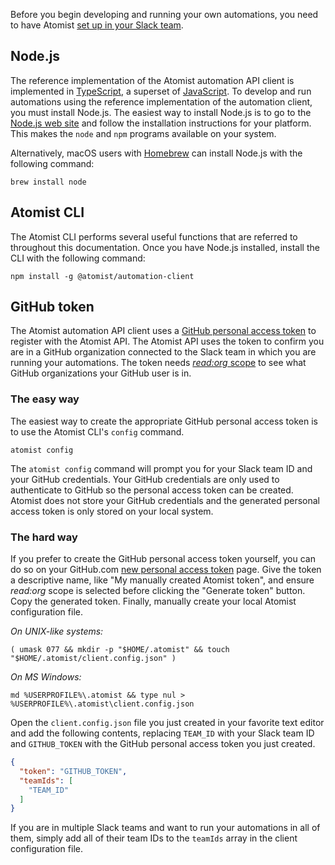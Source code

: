 Before you begin developing and running your own automations, you need
to have Atomist [set up in your Slack team][setup].

[setup]: ../user/index.md (Atomist Setup)

## Node.js

The reference implementation of the Atomist automation API client is
implemented in [TypeScript][ts], a superset of [JavaScript][js].  To develop and
run automations using the reference implementation of the automation
client, you must install Node.js.  The easiest way to install
Node.js is to go to the [Node.js web site][node] and follow the
installation instructions for your platform.  This makes the
`node` and `npm` programs available on your system.

Alternatively, macOS users with [Homebrew][brew]
can install Node.js with the following command:

```
brew install node
```

[ts]: https://www.typescriptlang.org/ (TypeScript)
[js]: https://developer.mozilla.org/en-US/docs/Web/JavaScript (JavaScript)
[node]: https://nodejs.org/ (Node.js)
[brew]: https://brew.sh/ (Homebrew)

## Atomist CLI

The Atomist CLI performs several useful functions that are referred to
throughout this documentation.  Once you have Node.js installed,
install the CLI with the following command:

```
npm install -g @atomist/automation-client
```

## GitHub token

The Atomist automation API client uses
a [GitHub personal access token][token] to register with the Atomist
API.  The Atomist API uses the token to confirm you are in a
GitHub organization connected to the Slack team in which you are
running your automations.  The token needs [_read:org_ scope][scope]
to see what GitHub organizations your GitHub user is in.

[scope]: https://developer.github.com/changes/2014-02-25-organization-oauth-scopes/ (GitHub Token Scopes)

### The easy way

The easiest way to create the appropriate GitHub personal access token
is to use the Atomist CLI's `config` command.

```
atomist config
```

The `atomist config` command will prompt you for your Slack team ID
and your GitHub credentials.  Your GitHub credentials are only used to
authenticate to GitHub so the personal access token can be created.
Atomist does not store your GitHub credentials and the generated
personal access token is only stored on your local system.

### The hard way

If you prefer to create the GitHub personal access token yourself, you
can do so on your GitHub.com [new personal access token][new-token]
page.  Give the token a descriptive name, like "My manually created
Atomist token", and ensure _read:org_ scope is selected before
clicking the "Generate token" button.  Copy the generated token.
Finally, manually create your local Atomist configuration file.

_On UNIX-like systems:_

```
( umask 077 && mkdir -p "$HOME/.atomist" && touch "$HOME/.atomist/client.config.json" )
```

_On MS Windows:_

```
md %USERPROFILE%\.atomist && type nul > %USERPROFILE%\.atomist\client.config.json
```

Open the `client.config.json` file you just created in your favorite
text editor and add the following contents, replacing `TEAM_ID` with
your Slack team ID and `GITHUB_TOKEN` with the GitHub personal access
token you just created.

```json
{
  "token": "GITHUB_TOKEN",
  "teamIds": [
    "TEAM_ID"
  ]
}
```

If you are in multiple Slack teams and want to run your automations in
all of them, simply add all of their team IDs to the `teamIds` array
in the client configuration file.

[token]: https://github.com/settings/tokens (GitHub Personal Access Tokens)
[new-token]: https://github.com/settings/tokens/new (GitHub New Personal Access Token)
